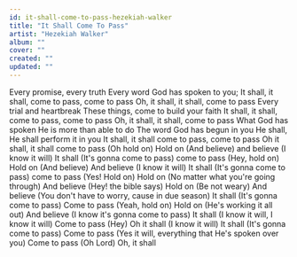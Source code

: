 ```yaml
---
id: it-shall-come-to-pass-hezekiah-walker
title: "It Shall Come To Pass"
artist: "Hezekiah Walker"
album: ""
cover: ""
created: ""
updated: ""
---
```


Every promise, every truth
Every word God has spoken to you;
It shall, it shall, come to pass, come to pass
Oh, it shall, it shall, come to pass
Every trial and heartbreak
These things, come to build your faith
It shall, it shall, come to pass, come to pass
Oh, it shall, it shall, come to pass
What God has spoken
He is more than able to do
The word God has begun in you
He shall, He shall perform it in you
It shall, it shall come to pass, come to pass
Oh it shall, it shall come to pass
(Oh hold on) Hold on
(And believe) and believe
(I know it will) It shall
(It's gonna come to pass) come to pass
(Hey, hold on) Hold on
(And believe) And believe
(I know it will) It shall
(It's gonna come to pass) come to pass
(Yes! Hold on) Hold on
(No matter what you're going through) And believe
(Hey! the bible says) Hold on
(Be not weary) And believe
(You don't have to worry, cause in due season) It shall
(It's gonna come to pass) Come to pass
(Yeah, hold on) Hold on
(He's working it all out) And believe
(I know it's gonna come to pass) It shall
(I know it will, I know it will) Come to pass
(Hey) Oh it shall
(I know it will) It shall
(It's gonna come to pass) Come to pass
(Yes it will, everything that He's spoken over you) Come to pass
(Oh Lord) Oh, it shall